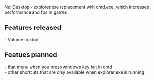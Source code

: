 NullDesktop - explorer.exe replacement with cmd.exe, which increases performance and fps in games<br>
<h2>Features released</h2>
- Volume control
<h2>Featues planned</h2>
- that menu when you press windows key but in cmd<br>
- other shortcuts that are only available when explorer.exe is running
